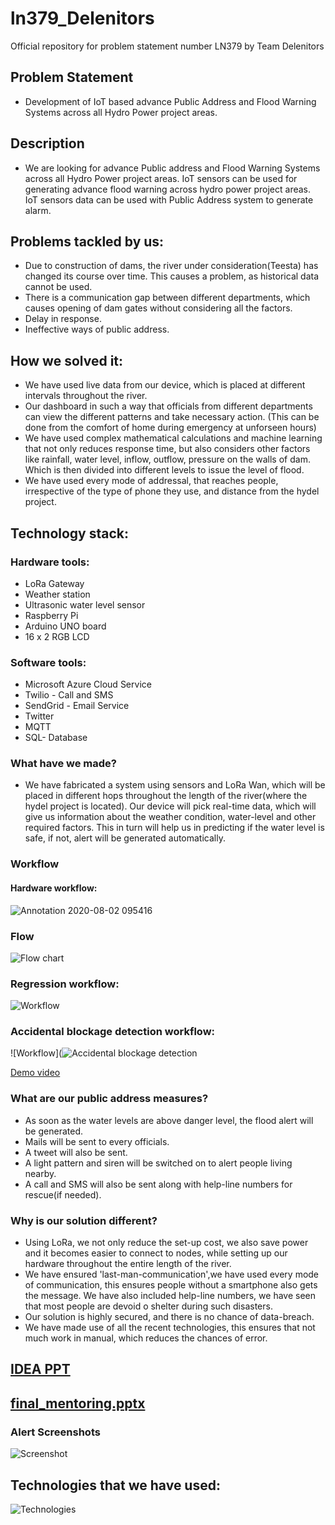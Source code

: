 # ln379_Delenitors
Official repository for problem statement number LN379 by Team Delenitors
## Problem Statement
- Development of IoT based advance Public Address and Flood Warning Systems across all Hydro Power project areas.
## Description
- We are looking for advance Public address and Flood Warning Systems across all Hydro Power project areas. IoT sensors can be used for generating advance flood warning across hydro power project areas. IoT sensors data can be used with Public Address system to generate alarm.
## Problems tackled by us:
 - Due to construction of dams, the river under consideration(Teesta) has changed its course over time. This causes a problem, as historical data cannot be used.
 - There is a communication gap between different departments, which causes opening of dam gates without considering all the factors.
 - Delay in response.
 - Ineffective ways of public address.
## How we solved it:
 - We have used live data from our device, which is placed at different intervals throughout the river.
 - Our dashboard in such a way that officials from different departments can view the different patterns and take necessary action. (This can be done from the comfort of home during emergency at unforseen hours)
 - We have used complex mathematical calculations and machine learning that not only reduces response time, but also considers other factors like rainfall, water level, inflow, outflow, pressure on the walls of dam. Which is then divided into different levels to issue the level of flood.
 - We have used every mode of addressal, that reaches people, irrespective of the type of phone they use, and distance from the hydel project.
## Technology stack:
### Hardware tools: 
 - LoRa Gateway
 - Weather station
 - Ultrasonic water level sensor
 - Raspberry Pi
 - Arduino UNO board
 - 16 x 2 RGB LCD
### Software tools:
 - Microsoft Azure Cloud Service
 - Twilio - Call and SMS
 - SendGrid - Email Service
 - Twitter
 - MQTT
 - SQL- Database
### What have we made?
- We have fabricated a system using sensors and LoRa Wan, which will be placed in different hops throughout the length of the river(where the hydel project is located). Our device will pick real-time data, which will give us information about the weather condition, water-level and other required factors. This in turn will help us in predicting if the water level is safe, if not, alert will be generated automatically.
### Workflow
#### Hardware workflow:
![Annotation 2020-08-02 095416](https://user-images.githubusercontent.com/32809211/89115480-42e22d00-d4a6-11ea-9b92-9fe38d03ca8b.png)
### Flow
![Flow chart](https://user-images.githubusercontent.com/32836687/89149099-37136b00-d579-11ea-8810-5190830833a1.jpg)

### Regression workflow:
![Workflow](https://user-images.githubusercontent.com/32809211/89119291-dcbbd100-d4ca-11ea-84a2-76cc4f1cf29f.png)

### Accidental blockage detection workflow:
![Workflow](![Accidental blockage detection](https://user-images.githubusercontent.com/36500005/89173203-82417400-d5a1-11ea-8b85-45e3da848aaa.jpg)


[Demo video](https://drive.google.com/file/d/1t1gvS0L7W64pgO0EJqvrxDgXvRzz4N6p/view?usp=sharing)

### What are our public address measures?
 - As soon as the water levels are above danger level, the flood alert will be generated.
 - Mails will be sent to every officials.
 - A tweet will also be sent.
 - A light pattern and siren will be switched on to alert people living nearby. 
 - A call and SMS will also be sent along with help-line numbers for rescue(if needed).
### Why is our solution different?
 - Using LoRa, we not only reduce the set-up cost, we also save power and it becomes easier to connect to nodes, while setting up our hardware throughout the entire length of the river.
 - We have ensured 'last-man-communication',we have used every mode of communication, this ensures people without a smartphone also gets the message. We have also included help-line numbers, we have seen that most people are devoid o shelter during such disasters.
 - Our solution is highly secured, and there is no chance of data-breach.
 - We have made use of all the recent technologies, this ensures that not much work in manual, which reduces the chances of error.
## [IDEA PPT](https://www.canva.com/design/DAEDvV7yrZw/tp2auSNBxI-MPJzJHSykeQ/view?utm_content=DAEDvV7yrZw&utm_campaign=designshare&utm_medium=link&utm_source=homepage_design_menu)
## [final_mentoring.pptx](https://github.com/arkaprovaz/ln379_Delenitors/files/5015443/final_mentoring.pptx)


### Alert Screenshots
![Screenshot](https://user-images.githubusercontent.com/32836687/89127259-c97c2600-d509-11ea-8276-3a43b9cb766f.jpg)


## Technologies that we have used:
![Technologies](https://user-images.githubusercontent.com/32836687/89127100-a4d37e80-d508-11ea-9800-bb4129e2c5db.jpg)

